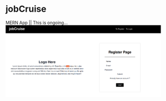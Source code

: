 # jobCruise
MERN App || This is ongoing...
![Sample Image](https://github.com/tanaliga100/jobCruise/blob/main/client/public/initial.png)
